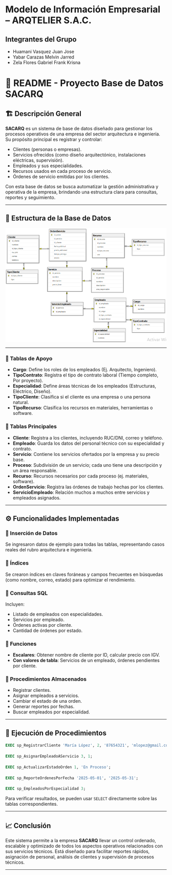 # Modelo de Información Empresarial – ARQTELIER S.A.C.

## Integrantes del Grupo

- Huamani Vasquez Juan Jose  
- Yabar Carazas Melvin Jarred  
- Zela Flores Gabriel Frank Krisna  


# 📘 **README - Proyecto Base de Datos SACARQ**

## 🏗️ Descripción General

**SACARQ** es un sistema de base de datos diseñado para gestionar los procesos operativos de una empresa del sector arquitectura e ingeniería. Su propósito principal es registrar y controlar:

* Clientes (personas o empresas).
* Servicios ofrecidos (como diseño arquitectónico, instalaciones eléctricas, supervisión).
* Empleados y sus especialidades.
* Recursos usados en cada proceso de servicio.
* Órdenes de servicio emitidas por los clientes.

Con esta base de datos se busca automatizar la gestión administrativa y operativa de la empresa, brindando una estructura clara para consultas, reportes y seguimiento.

---

## 🧱 Estructura de la Base de Datos

![Diagrama ER de la Base de Datos](SQL/SACARQ%20DIAGRAMA.png)

---
### 🔹 Tablas de Apoyo

* **Cargo**: Define los roles de los empleados (Ej. Arquitecto, Ingeniero).
* **TipoContrato**: Registra el tipo de contrato laboral (Tiempo completo, Por proyecto).
* **Especialidad**: Define áreas técnicas de los empleados (Estructuras, Eléctrico, Diseño).
* **TipoCliente**: Clasifica si el cliente es una empresa o una persona natural.
* **TipoRecurso**: Clasifica los recursos en materiales, herramientas o software.

### 🔹 Tablas Principales

* **Cliente**: Registra a los clientes, incluyendo RUC/DNI, correo y teléfono.
* **Empleado**: Guarda los datos del personal técnico con su especialidad y contrato.
* **Servicio**: Contiene los servicios ofertados por la empresa y su precio base.
* **Proceso**: Subdivisión de un servicio; cada uno tiene una descripción y un área responsable.
* **Recurso**: Recursos necesarios por cada proceso (ej. materiales, software).
* **OrdenServicio**: Registra las órdenes de trabajo hechas por los clientes.
* **ServicioEmpleado**: Relación muchos a muchos entre servicios y empleados asignados.

---

## ⚙️ Funcionalidades Implementadas

### 📌 Inserción de Datos

Se ingresaron datos de ejemplo para todas las tablas, representando casos reales del rubro arquitectura e ingeniería.

### 📌 Índices

Se crearon índices en claves foráneas y campos frecuentes en búsquedas (como nombre, correo, estado) para optimizar el rendimiento.

### 📌 Consultas SQL

Incluyen:

* Listado de empleados con especialidades.
* Servicios por empleado.
* Órdenes activas por cliente.
* Cantidad de órdenes por estado.

### 📌 Funciones

* **Escalares**: Obtener nombre de cliente por ID, calcular precio con IGV.
* **Con valores de tabla**: Servicios de un empleado, órdenes pendientes por cliente.

### 📌 Procedimientos Almacenados

* Registrar clientes.
* Asignar empleados a servicios.
* Cambiar el estado de una orden.
* Generar reportes por fechas.
* Buscar empleados por especialidad.

---

## 🧪 Ejecución de Procedimientos

```sql
EXEC sp_RegistrarCliente 'María López', 2, '87654321', 'mlopez@gmail.com', '999888777';

EXEC sp_AsignarEmpleadoAServicio 3, 1;

EXEC sp_ActualizarEstadoOrden 1, 'En Proceso';

EXEC sp_ReporteOrdenesPorFecha '2025-05-01', '2025-05-31';

EXEC sp_EmpleadosPorEspecialidad 3;
```

Para verificar resultados, se pueden usar `SELECT` directamente sobre las tablas correspondientes.

---

## 📈 Conclusión

Este sistema permite a la empresa **SACARQ** llevar un control ordenado, escalable y optimizado de todos los aspectos operativos relacionados con sus servicios técnicos. Está diseñado para facilitar reportes rápidos, asignación de personal, análisis de clientes y supervisión de procesos técnicos.

---
